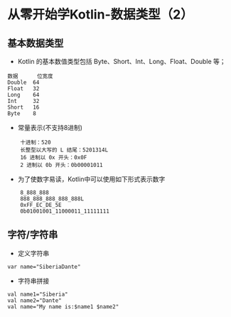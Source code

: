 # 从零开始学Kotlin-数据类型（2）
## 基本数据类型
* Kotlin 的基本数值类型包括 Byte、Short、Int、Long、Float、Double 等；
```
数据		位宽度
Double	64
Float	32
Long	64
Int		32
Short	16
Byte	8
```
* 常量表示(不支持8进制)
```
	十进制：520
	长整型以大写的 L 结尾：5201314L
	16 进制以 0x 开头：0x0F
	2 进制以 0b 开头：0b00001011
```
* 为了使数字易读，Kotlin中可以使用如下形式表示数字
```
	8_888_888
	888_888_888_888_888L
	0xFF_EC_DE_5E
	0b01001001_11000011_11111111
```

## 字符/字符串
* 定义字符串
```
var name="SiberiaDante"
```
* 字符串拼接
```
val name1="Siberia"
val name2="Dante"
val name="My name is:$name1 $name2"
```
